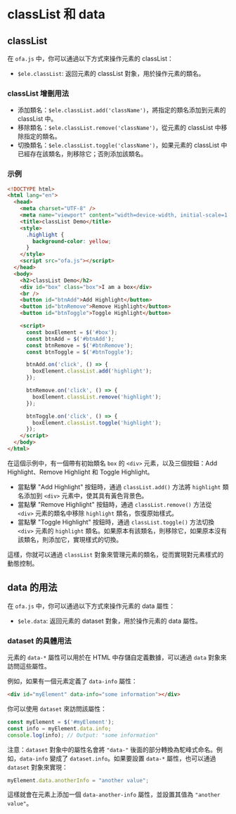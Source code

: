 # classList 和 data

## classList

在 `ofa.js` 中，你可以通過以下方式來操作元素的 classList： 
- `$ele.classList`: 返回元素的 classList 對象，用於操作元素的類名。

### classList 增刪用法 

- 添加類名：`$ele.classList.add('className')`，將指定的類名添加到元素的 classList 中。 
- 移除類名：`$ele.classList.remove('className')`，從元素的 classList 中移除指定的類名。 
- 切換類名：`$ele.classList.toggle('className')`，如果元素的 classList 中已經存在該類名，則移除它；否則添加該類名。

### 示例

```html
<!DOCTYPE html>
<html lang="en">
  <head>
    <meta charset="UTF-8" />
    <meta name="viewport" content="width=device-width, initial-scale=1.0" />
    <title>classList Demo</title>
    <style>
      .highlight {
        background-color: yellow;
      }
    </style>
    <script src="ofa.js"></script>
  </head>
  <body>
    <h2>classList Demo</h2>
    <div id="box" class="box">I am a box</div>
    <br />
    <button id="btnAdd">Add Highlight</button>
    <button id="btnRemove">Remove Highlight</button>
    <button id="btnToggle">Toggle Highlight</button>

    <script>
      const boxElement = $('#box');
      const btnAdd = $('#btnAdd');
      const btnRemove = $('#btnRemove');
      const btnToggle = $('#btnToggle');

      btnAdd.on('click', () => {
        boxElement.classList.add('highlight');
      });

      btnRemove.on('click', () => {
        boxElement.classList.remove('highlight');
      });

      btnToggle.on('click', () => {
        boxElement.classList.toggle('highlight');
      });
    </script>
  </body>
</html>
```

在這個示例中，有一個帶有初始類名 `box` 的 `<div>` 元素，以及三個按鈕：Add Highlight、Remove Highlight 和 Toggle Highlight。 
- 當點擊 "Add Highlight" 按鈕時，通過 `classList.add()` 方法將 `highlight` 類名添加到 `<div>` 元素中，使其具有黃色背景色。 
- 當點擊 "Remove Highlight" 按鈕時，通過 `classList.remove()` 方法從 `<div>` 元素的類名中移除 `highlight` 類名，恢復原始樣式。 
- 當點擊 "Toggle Highlight" 按鈕時，通過 `classList.toggle()` 方法切換 `<div>` 元素的 `highlight` 類名。如果原本有該類名，則移除它，如果原本沒有該類名，則添加它，實現樣式的切換。

這樣，你就可以通過 `classList` 對象來管理元素的類名，從而實現對元素樣式的動態控制。

## data 的用法

在 `ofa.js` 中，你可以通過以下方式來操作元素的 data 屬性： 
- `$ele.data`: 返回元素的 dataset 對象，用於操作元素的 data 屬性。

### dataset 的具體用法

元素的 `data-*` 屬性可以用於在 HTML 中存儲自定義數據，可以通過 `data` 對象來訪問這些屬性。

例如，如果有一個元素定義了 `data-info` 屬性：

```html
<div id="myElement" data-info="some information"></div>
```

你可以使用 `dataset` 來訪問該屬性：

```javascript
const myElement = $('#myElement');
const info = myElement.data.info;
console.log(info); // Output: "some information"
```

注意：`dataset` 對象中的屬性名會將 `"data-"` 後面的部分轉換為駝峰式命名。例如，`data-info` 變成了 `dataset.info`。如果要設置 `data-*` 屬性，也可以通過 `dataset` 對象來實現：

```javascript
myElement.data.anotherInfo = "another value";
```

這樣就會在元素上添加一個 `data-another-info` 屬性，並設置其值為 `"another value"`。